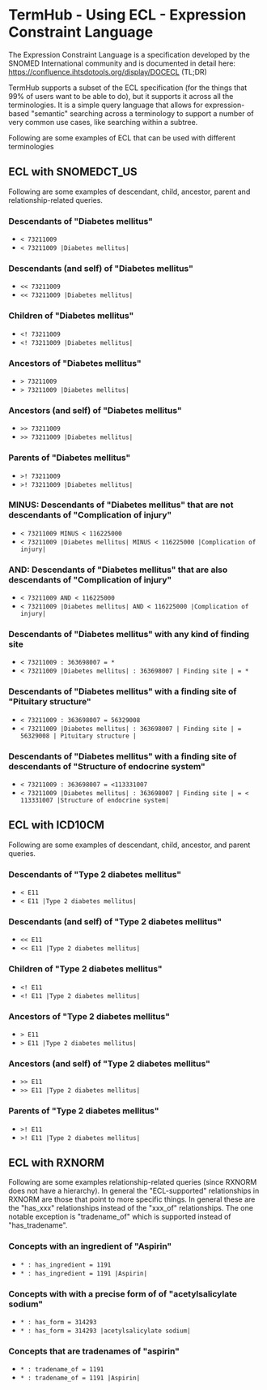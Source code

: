 TermHub - Using ECL - Expression Constraint Language
====================================================

The Expression Constraint Language is a specification developed by the SNOMED International
community and is documented in detail here: https://confluence.ihtsdotools.org/display/DOCECL
(TL;DR)

TermHub supports a subset of the ECL specification (for the things that 99% of users want to be
able to do), but it supports it across all the terminologies.  It is a simple query language
that allows for expression-based "semantic" searching across a terminology to support a number
of very common use cases, like searching within a subtree.

Following are some examples of ECL that can be used with different terminologies

## ECL with SNOMEDCT_US

Following are some examples of descendant, child, ancestor, parent and relationship-related queries.

### Descendants of "Diabetes mellitus"

* `< 73211009`
* `< 73211009 |Diabetes mellitus|`

### Descendants (and self) of "Diabetes mellitus"

* `<< 73211009`
* `<< 73211009 |Diabetes mellitus|`

### Children of "Diabetes mellitus"

* `<! 73211009`
* `<! 73211009 |Diabetes mellitus|`

### Ancestors of "Diabetes mellitus"

* `> 73211009`
* `> 73211009 |Diabetes mellitus|`

### Ancestors (and self) of "Diabetes mellitus"

* `>> 73211009`
* `>> 73211009 |Diabetes mellitus|`

### Parents of "Diabetes mellitus"

* `>! 73211009`
* `>! 73211009 |Diabetes mellitus|`

### MINUS: Descendants of "Diabetes mellitus" that are not descendants of "Complication of injury"

* `< 73211009 MINUS < 116225000`
* `< 73211009 |Diabetes mellitus| MINUS < 116225000 |Complication of injury|`

### AND: Descendants of "Diabetes mellitus" that are also descendants of "Complication of injury"

* `< 73211009 AND < 116225000`
* `< 73211009 |Diabetes mellitus| AND < 116225000 |Complication of injury|`

### Descendants of "Diabetes mellitus" with any kind of finding site

* `< 73211009 : 363698007 = *`
* `< 73211009 |Diabetes mellitus| : 363698007 | Finding site | = *`

### Descendants of "Diabetes mellitus" with a finding site of "Pituitary structure"

* `< 73211009 : 363698007 = 56329008`
* `< 73211009 |Diabetes mellitus| : 363698007 | Finding site | = 56329008 | Pituitary structure |`

### Descendants of "Diabetes mellitus" with a finding site of descendants of "Structure of endocrine system"

* `< 73211009 : 363698007 = <113331007`
* `< 73211009 |Diabetes mellitus| : 363698007 | Finding site | = < 113331007 |Structure of endocrine system|`


## ECL with ICD10CM

Following are some examples of descendant, child, ancestor, and parent queries.

### Descendants of "Type 2 diabetes mellitus"

* `< E11`
* `< E11 |Type 2 diabetes mellitus|`

### Descendants (and self) of "Type 2 diabetes mellitus"

* `<< E11`
* `<< E11 |Type 2 diabetes mellitus|`

### Children of "Type 2 diabetes mellitus"

* `<! E11`
* `<! E11 |Type 2 diabetes mellitus|`

### Ancestors of "Type 2 diabetes mellitus"

* `> E11`
* `> E11 |Type 2 diabetes mellitus|`

### Ancestors (and self) of "Type 2 diabetes mellitus"

* `>> E11`
* `>> E11 |Type 2 diabetes mellitus|`

### Parents of "Type 2 diabetes mellitus"

* `>! E11`
* `>! E11 |Type 2 diabetes mellitus|`


## ECL with RXNORM

Following are some examples relationship-related queries (since RXNORM does not have a hierarchy).  In general the "ECL-supported" relationships in RXNORM are those that point
to more specific things.  In general these are the "has_xxx" relationships instead of the
"xxx_of" relationships. The one notable exception is "tradename_of" which is supported 
instead of "has_tradename".

### Concepts with an ingredient of "Aspirin"

* `* : has_ingredient = 1191`
* `* : has_ingredient = 1191 |Aspirin|`

### Concepts with with a precise form of of "acetylsalicylate sodium"

* `* : has_form = 314293`
* `* : has_form = 314293 |acetylsalicylate sodium|`

### Concepts that are tradenames of "aspirin"

* `* : tradename_of = 1191`
* `* : tradename_of = 1191 |Aspirin|`






